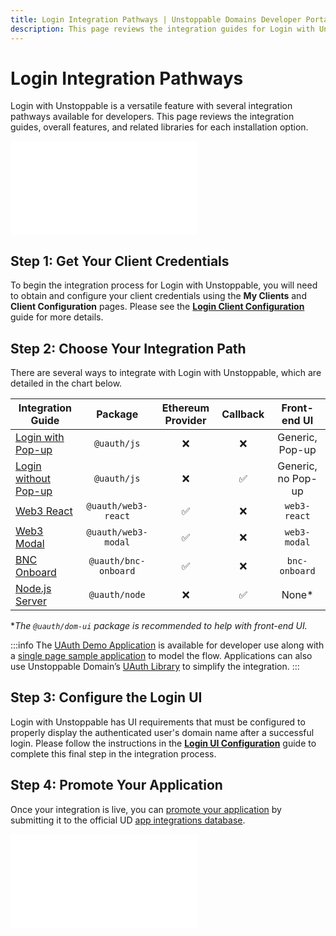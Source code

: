 ```yaml
---
title: Login Integration Pathways | Unstoppable Domains Developer Portal
description: This page reviews the integration guides for Login with Unstoppable. This feature works for Polygon and Ethereum domains.
---
```


# Login Integration Pathways

Login with Unstoppable is a versatile feature with several integration pathways available for developers. This page reviews the integration guides, overall features, and related libraries for each installation option.

<embed src="/snippets/_login-mainnet-warning.md" />

## Step 1: Get Your Client Credentials

To begin the integration process for Login with Unstoppable, you will need to obtain and configure your client credentials using the **My Clients** and **Client Configuration** pages. Please see the [**Login Client Configuration**](../login-integration-guides/login-client-configuration.md) guide for more details.

## Step 2: Choose Your Integration Path

There are several ways to integrate with Login with Unstoppable, which are detailed in the chart below.

| Integration Guide                                                             | Package            | Ethereum Provider | Callback | Front-end UI       |
|-------------------------------------------------------------------------------|:------------------:|:-----------------:|:--------:|:------------------:|
| [Login with Pop-up](../login-integration-guides/login-with-popup.md)          |`@uauth/js`          |     &#10060;     | &#10060; |  Generic, Pop-up   |
| [Login without Pop-up](../login-integration-guides/login-without-popup.md)    |`@uauth/js`          |     &#10060;     | &#9989;  | Generic, no Pop-up |
| [Web3 React](../login-integration-guides/web3-react-guide.md)                 |`@uauth/web3-react`  |     &#9989;      | &#10060; |     `web3-react`   |
| [Web3 Modal](../login-integration-guides/web3-modal-guide.md)                 |`@uauth/web3-modal`  |     &#9989;      | &#10060; |     `web3-modal`   |
| [BNC Onboard](../login-integration-guides/bnc-onboard-guide.md)               |`@uauth/bnc-onboard` |     &#9989;      | &#10060; |     `bnc-onboard`  |
| [Node.js Server](../login-integration-guides/node-js-server-guide.md)         |`@uauth/node`        |     &#10060;     | &#9989;  |          None*     |

**The `@uauth/dom-ui` package is recommended to help with front-end UI.*

:::info
The [UAuth Demo Application](https://uauth-demo.uc.r.appspot.com) is available for developer use along with a [single page sample application](https://github.com/unstoppabledomains/uauth/tree/main/examples/spa/src) to model the flow. Applications can also use Unstoppable Domain’s [UAuth Library](https://github.com/unstoppabledomains/uauth) to simplify the integration.
:::

## Step 3: Configure the Login UI

Login with Unstoppable has UI requirements that must be configured to properly display the authenticated user's domain name after a successful login. Please follow the instructions in the [**Login UI Configuration**](../login-integration-guides/login-ui-configuration.md) guide to complete this final step in the integration process.

## Step 4: Promote Your Application

Once your integration is live, you can [promote your application](/use-cases/promote-ud-integration.md) by submitting it to the official UD [app integrations database](https://unstoppabledomains.com/apps). 

<embed src="/snippets/_discord.md" />
